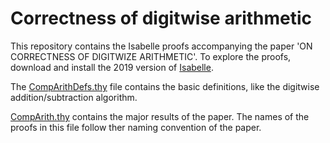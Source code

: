 # Correctness of digitwise arithmetic

This repository contains the Isabelle proofs accompanying the paper 'ON CORRECTNESS OF DIGITWIZE ARITHMETIC'. 
To explore the proofs, download and install the 2019 version of [Isabelle](https://isabelle.in.tum.de).

The [CompArithDefs.thy](https://github.com/goodlyrottenapple/compArith/blob/master/CompArithDefs.thy) file contains the basic definitions, like the digitwise addition/subtraction algorithm.

[CompArith.thy](https://github.com/goodlyrottenapple/compArith/blob/master/CompArith.thy) contains the major results of the paper. The names of the proofs in this file follow ther naming convention of the paper.
